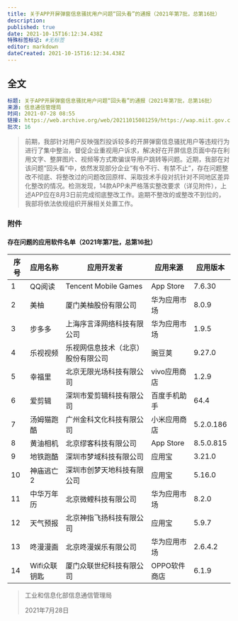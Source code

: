 ```yaml
---
title: 关于APP开屏弹窗信息骚扰用户问题“回头看”的通报（2021年第7批，总第16批）
description: 
published: true
date: 2021-10-15T16:12:34.438Z
特殊标签标记: #无标签
editor: markdown
dateCreated: 2021-10-15T16:12:34.438Z
---
```


## 全文

```YAML
标题: 关于APP开屏弹窗信息骚扰用户问题“回头看”的通报（2021年第7批，总第16批）
来源: 信息通信管理局
时间: 2021-07-28 08:55
链接: https://web.archive.org/web/20211015081259/https://wap.miit.gov.cn/jgsj/xgj/APPqhyhqyzxzzxd/tzgg/art/2021/art_a9376e4b4c7e4ab7a1a5658b1a56146e.html
批次: 16
```

> 前期，我部针对用户反映强烈投诉较多的开屏弹窗信息骚扰用户等违规行为进行了集中整治，督促企业重视用户诉求，解决好在开屏信息页面中存在利用文字、整屏图片、视频等方式欺骗误导用户跳转等问题。近期，我部在对该问题“回头看”中，依然发现部分企业“有令不行、有禁不止”，存在问题整改不彻底、将整改过的问题改回原样、采取技术手段对抗针对不同地区差异化整改的情况。检测发现，14款APP未严格落实整改要求（详见附件），上述APP应在8月3日前完成彻底整改工作。逾期不整改的或整改不到位的，我部将依法依规组织开展相关处置工作。

### 附件

#### 存在问题的应用软件名单（2021年第7批，总第16批）

| 序号 | 应用名称     | 应用开发者                         | 应用来源     | 应用版本  |
| ---- | ------------ | ---------------------------------- | ------------ | --------- |
| 1    | QQ阅读       | Tencent Mobile Games               | App Store    | 7.6.30    |
| 2    | 美柚         | 厦门美柚股份有限公司               | 华为应用市场 | 8.0.9     |
| 3    | 步多多       | 上海序言泽网络科技有限公司         | 华为应用市场 | 1.9.5     |
| 4    | 乐视视频     | 乐视网信息技术（北京）股份有限公司 | 豌豆荚       | 9.27.0    |
| 5    | 幸福里       | 北京无限光场科技有限公司           | vivo应用商店 | 1.2.9     |
| 6    | 爱剪辑       | 深圳市爱剪辑科技有限公司           | 百度手机助手 | 64.4      |
| 7    | 汤姆猫跑酷   | 广州金科文化科技有限公司           | 小米应用商店 | 5.2.0.186 |
| 8    | 黄油相机     | 北京缪客科技有限公司               | App Store    | 8.5.0.815 |
| 9    | 地铁跑酷     | 深圳市梦域科技有限公司             | 应用宝       | 3.21.0    |
| 10   | 神庙逃亡2    | 深圳市创梦天地科技有限公司         | 应用宝       | 5.16.0    |
| 11   | 中华万年历   | 北京微鲤科技有限公司               | 华为应用市场 | 8.2.0     |
| 12   | 天气预报     | 北京神指飞扬科技有限公司           | 应用宝       | 5.9.7     |
| 13   | 咚漫漫画     | 北京咚漫娱乐有限公司               | 华为应用市场 | 2.6.4.2   |
| 14   | Wifi众联钥匙 | 厦门众联世纪科技有限公司           | OPPO软件商店 | 6.1.9     |

> 工业和信息化部信息通信管理局
>
> 2021年7月28日
